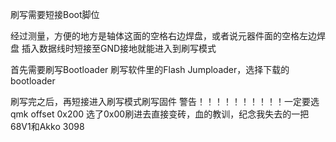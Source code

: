 刷写需要短接Boot脚位



经过测量，方便的地方是轴体这面的空格右边焊盘，或者说元器件面的空格左边焊盘
插入数据线时短接至GND接地就能进入到刷写模式



首先需要刷写Bootloader
刷写软件里的Flash Jumploader，选择下载的bootloader

刷写完之后，再短接进入刷写模式刷写固件
警告！！！！！！！！！！一定要选qmk offset 0x200
选了0x00刷进去直接变砖，血的教训，纪念我失去的一把68V1和Akko 3098
